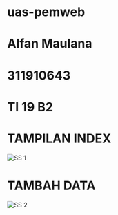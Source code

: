# uas-pemweb
# Alfan Maulana
# 311910643
# TI 19 B2

# TAMPILAN INDEX
![SS 1](https://user-images.githubusercontent.com/81576195/126422554-548aedd5-b26c-474a-be17-c521417c231e.jpg)

# TAMBAH DATA
![SS 2](https://user-images.githubusercontent.com/81576195/126422945-3e79c565-b376-4cf3-adb0-49eda82a2d45.jpg)




